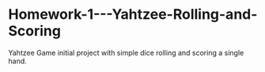 # Homework-1---Yahtzee-Rolling-and-Scoring
Yahtzee Game initial project with simple dice rolling and scoring a single hand.
